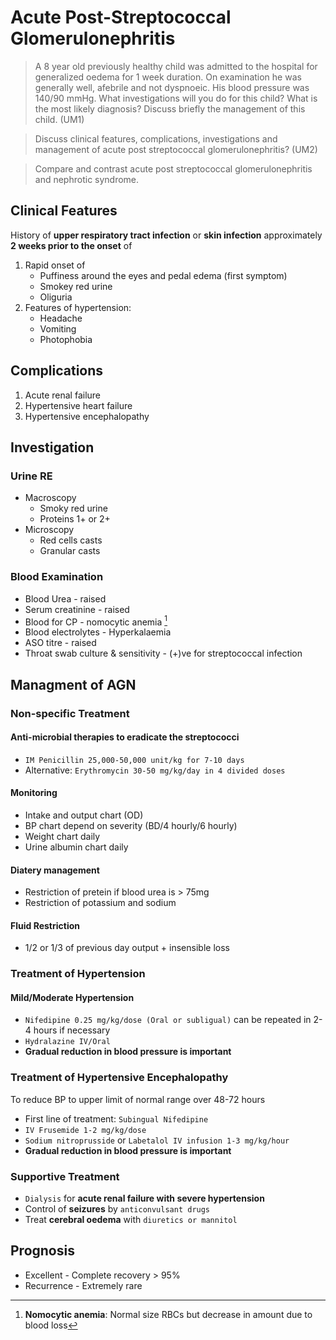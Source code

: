 # Acute Post-Streptococcal Glomerulonephritis

> A 8 year old previously healthy child was admitted to the hospital for generalized oedema for 1 week duration. On examination he was generally well, afebrile and not dyspnoeic. His blood pressure was 140/90 mmHg. What investigations will you do for this child? What is the most likely diagnosis? Discuss briefly the management of this child. (UM1)

> Discuss clinical features, complications, investigations and management of acute post streptococcal glomerulonephritis? (UM2)

> Compare and contrast acute post streptococcal glomerulonephritis and nephrotic syndrome.

## Clinical Features

History of **upper respiratory tract infection** or **skin infection** approximately **2 weeks prior to the onset** of

1. Rapid onset of
   - Puffiness around the eyes and pedal edema (first symptom)
   - Smokey red urine
   - Oliguria
2. Features of hypertension:
   - Headache
   - Vomiting
   - Photophobia

## Complications

1. Acute renal failure
2. Hypertensive heart failure
3. Hypertensive encephalopathy

## Investigation

### Urine RE

- Macroscopy
  - Smoky red urine
  - Proteins 1+ or 2+
- Microscopy
  - Red cells casts
  - Granular casts

### Blood Examination

- Blood Urea - raised
- Serum creatinine - raised
- Blood for CP - nomocytic anemia [^1]
- Blood electrolytes - Hyperkalaemia
- ASO titre - raised
- Throat swab culture & sensitivity - (+)ve for streptococcal infection

[^1]: **Nomocytic anemia**: Normal size RBCs but decrease in amount due to blood loss

## Managment of AGN

### Non-specific Treatment

#### Anti-microbial therapies to eradicate the streptococci

- `IM Penicillin 25,000-50,000 unit/kg for 7-10 days`
- Alternative: `Erythromycin 30-50 mg/kg/day in 4 divided doses`

#### Monitoring

- Intake and output chart (OD)
- BP chart depend on severity (BD/4 hourly/6 hourly)
- Weight chart daily
- Urine albumin chart daily

#### Diatery management

- Restriction of pretein if blood urea is > 75mg
- Restriction of potassium and sodium

#### Fluid Restriction

- 1/2 or 1/3 of previous day output + insensible loss

### Treatment of Hypertension

#### Mild/Moderate Hypertension

- `Nifedipine 0.25 mg/kg/dose (Oral or subligual)` can be repeated in 2-4 hours if necessary
- `Hydralazine IV/Oral`
- **Gradual reduction in blood pressure is important**

### Treatment of Hypertensive Encephalopathy

To reduce BP to upper limit of normal range over 48-72 hours

- First line of treatment: `Subingual Nifedipine`
- `IV Frusemide 1-2 mg/kg/dose`
- `Sodium nitroprusside` or `Labetalol IV infusion 1-3 mg/kg/hour`
- **Gradual reduction in blood pressure is important**

### Supportive Treatment

- `Dialysis` for **acute renal failure with severe hypertension**
- Control of **seizures** by `anticonvulsant drugs`
- Treat **cerebral oedema** with `diuretics or mannitol`

## Prognosis

- Excellent - Complete recovery > 95%
- Recurrence - Extremely rare
